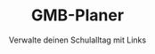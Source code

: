 ---
title: GMB-Planer
subtitle: Verwalte deinen Schulalltag mit Links
redirect: https://play.google.com/store/apps/details?id=com.koenidv.gmbplanner
---
